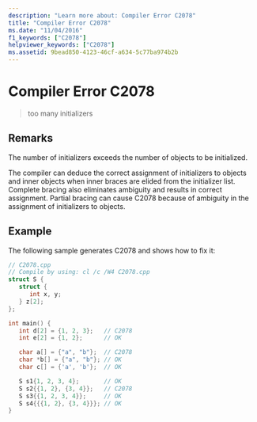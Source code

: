```yaml
---
description: "Learn more about: Compiler Error C2078"
title: "Compiler Error C2078"
ms.date: "11/04/2016"
f1_keywords: ["C2078"]
helpviewer_keywords: ["C2078"]
ms.assetid: 9bead850-4123-46cf-a634-5c77ba974b2b
---
```

# Compiler Error C2078

> too many initializers

## Remarks

The number of initializers exceeds the number of objects to be initialized.

The compiler can deduce the correct assignment of initializers to objects and inner objects when inner braces are elided from the initializer list. Complete bracing also eliminates ambiguity and results in correct assignment. Partial bracing can cause C2078 because of ambiguity in the assignment of initializers to objects.

## Example

The following sample generates C2078 and shows how to fix it:

```cpp
// C2078.cpp
// Compile by using: cl /c /W4 C2078.cpp
struct S {
   struct {
      int x, y;
   } z[2];
};

int main() {
   int d[2] = {1, 2, 3};   // C2078
   int e[2] = {1, 2};      // OK

   char a[] = {"a", "b"};  // C2078
   char *b[] = {"a", "b"}; // OK
   char c[] = {'a', 'b'};  // OK

   S s1{1, 2, 3, 4};       // OK
   S s2{{1, 2}, {3, 4}};   // C2078
   S s3{{1, 2, 3, 4}};     // OK
   S s4{{{1, 2}, {3, 4}}}; // OK
}
```
